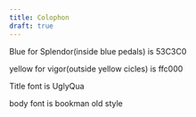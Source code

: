 ```yaml
---
title: Colophon
draft: true
---
```



Blue for Splendor(inside blue pedals) is 53C3C0

yellow for vigor(outside  yellow cicles) is ffc000

Title font is UglyQua

body font is bookman old style
